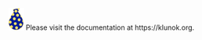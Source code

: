 <img src='./misc/logo.svg' alt="Klunok logotype — a blue-yellow bundle" width="32"/>
Please visit the documentation at https://klunok.org.

